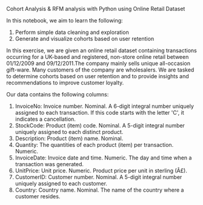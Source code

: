 Cohort Analysis & RFM analysis with Python using Online Retail Dataset

In this notebook, we aim to learn the following:
  1. Perform simple data cleaning and exploration
  2. Generate and visualize cohorts based on user retention

In this exercise, we are given an online retail dataset containing transactions occurring for a UK-based and registered, non-store online retail between 01/12/2009 and 09/12/2011.The company mainly sells unique all-occasion gift-ware. Many customers of the company are wholesalers.
We are tasked to determine cohorts based on user retention and to provide insights and recommendations to improve customer loyalty.

Our data contains the following columns:

  1. InvoiceNo: Invoice number. Nominal. A 6-digit integral number uniquely assigned to each transaction. If this code starts with the letter 'C', it indicates a cancellation.
  2. StockCode: Product (item) code. Nominal. A 5-digit integral number uniquely assigned to each distinct product.
  3. Description: Product (item) name. Nominal.
  4. Quantity: The quantities of each product (item) per transaction. Numeric.
  5. InvoiceDate: Invoice date and time. Numeric. The day and time when a transaction was generated.
  6. UnitPrice: Unit price. Numeric. Product price per unit in sterling (Â£).
  7. CustomerID: Customer number. Nominal. A 5-digit integral number uniquely assigned to each customer.
  8. Country: Country name. Nominal. The name of the country where a customer resides.
